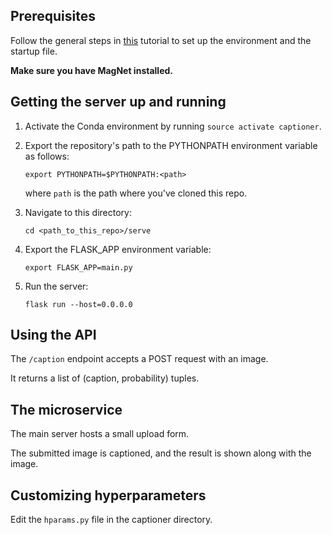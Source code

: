 ## Prerequisites

Follow the general steps in [this](https://github.com/svaisakh/using-lessons) tutorial to set up the environment and the startup file.

**Make sure you have MagNet installed.**



## Getting the server up and running

1. Activate the Conda environment by running `source activate captioner`.

2. Export the repository's path to the PYTHONPATH environment variable as follows:

   `export PYTHONPATH=$PYTHONPATH:<path>`

   where `path` is the path where you've cloned this repo.

3. Navigate to this directory:

   `cd <path_to_this_repo>/serve`

4. Export the FLASK_APP environment variable:

   `export FLASK_APP=main.py`

5. Run the server:

   `flask run --host=0.0.0.0`



## Using the API

The `/caption` endpoint accepts a POST request with an image.

It returns a list of (caption, probability) tuples.



## The microservice

The main server hosts a small upload form.

The submitted image is captioned, and the result is shown along with the image.



## Customizing hyperparameters

Edit the `hparams.py` file in the captioner directory.
